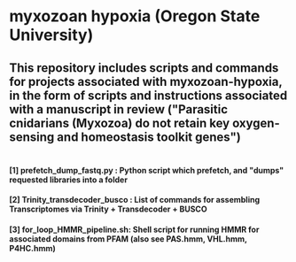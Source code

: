 # myxozoan hypoxia (Oregon State University)
## This repository includes scripts and commands for projects associated with myxozoan-hypoxia, in the form of scripts and instructions associated with a manuscript in review ("Parasitic cnidarians (Myxozoa) do not retain key oxygen-sensing and homeostasis toolkit genes")
#
#### [1] prefetch_dump_fastq.py : Python script which prefetch, and "dumps" requested libraries into a folder
#### [2] Trinity_transdecoder_busco : List of commands for assembling Transcriptomes via Trinity + Transdecoder + BUSCO
#### [3] for_loop_HMMR_pipeline.sh: Shell script for running HMMR for associated domains from PFAM (also see PAS.hmm, VHL.hmm, P4HC.hmm)

